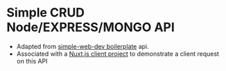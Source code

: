 # Simple CRUD Node/EXPRESS/MONGO API




* Adapted from [simple-web-dev boilerplate](https://github.com/WebDevSimplified/Your-First-Node-REST-API) api.
* Associated with a [Nuxt.js client project](https://github.com/lansolo99/node-express-mongo-crud-client) to demonstrate a client request on this API 